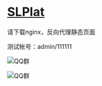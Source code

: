 [SLPlat](http://git.oschina.net/SLPlat/SLPlat)
==

请下载nginx，反向代理静态页面

测试帐号：admin/111111

![QQ群](http://pub.idqqimg.com/wpa/images/group.png "QQ群")

![QQ群](http://git.oschina.net/SLPlat/SLPlat/raw/master/img/1464169485871.png "QQ群")
